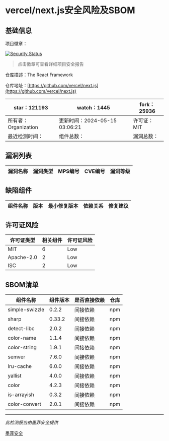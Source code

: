 # vercel/next.js安全风险及SBOM

## 基础信息

项目徽章：

[![Security Status](https://www.murphysec.com/platform3/v31/badge/1790459451705573376.svg)](https://www.murphysec.com/console/report/1692243063919632384/1790459451705573376)

> 点击徽章可查看详细项目安全报告

仓库描述：The React Framework

仓库地址：[https://github.com/vercel/next.js](https://github.com/vercel/next.js)

| star：121193 | watch：1445 | fork：25936 |
| ----------- | -------------- | ------------ |
| 所有者：Organization | 更新时间：2024-05-15 03:06:21 | 许可证：MIT |
| 最近检测时间： | 组件总数： | 漏洞总数： |




## 漏洞列表

| 漏洞名称 | 漏洞类型 | MPS编号 | CVE编号 | 漏洞等级 |
| ------- | ------ | ------- | ------ | ----- |





## 缺陷组件

| 组件名称 | 版本 | 最小修复版本 | 依赖关系 | 修复建议 |
| -------- | ---- | ------------ | -------- | -------- |





## 许可证风险

| 许可证类型 | 相关组件 | 许可证风险 |
| ---------- | -------- | ---------- |
|MIT|6|Low|
|Apache-2.0|2|Low|
|ISC|2|Low|




## SBOM清单

| 组件名称 | 组件版本 | 是否直接依赖 | 仓库 |
| -------- | -------- | ------------ | ---- |
|simple-swizzle|0.2.2|间接依赖|npm|
|sharp|0.33.2|间接依赖|npm|
|detect-libc|2.0.2|间接依赖|npm|
|color-name|1.1.4|间接依赖|npm|
|color-string|1.9.1|间接依赖|npm|
|semver|7.6.0|间接依赖|npm|
|lru-cache|6.0.0|间接依赖|npm|
|yallist|4.0.0|间接依赖|npm|
|color|4.2.3|间接依赖|npm|
|is-arrayish|0.3.2|间接依赖|npm|
|color-convert|2.0.1|间接依赖|npm|


------

*此检测报告由墨菲安全提供*

[墨菲安全](www.murphysec.com)